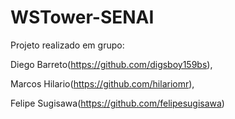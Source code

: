 # WSTower-SENAI
Projeto realizado em grupo:

Diego Barreto(https://github.com/digsboy159bs),

Marcos Hilario(https://github.com/hilariomr),

Felipe Sugisawa(https://github.com/felipesugisawa)
